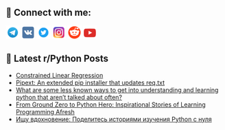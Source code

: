 ## 🔎 Connect with me:
[<img src="https://github.com/bullbesh/bullbesh/blob/main/images/Telegram.png" width="32" height="32" />](https://t.me/bullbesh)
[<img src="https://github.com/bullbesh/bullbesh/blob/main/images/VK.png" width="32" height="32" />](https://vk.com/bullbesh)
[<img src="https://github.com/bullbesh/bullbesh/blob/main/images/Twitter.png" width="32" height="32" />](https://twitter.com/bullbesh1)
[<img src="https://github.com/bullbesh/bullbesh/blob/main/images/Instagram.png" width="32" height="32" />](https://www.instagram.com/bullbesh)
[<img src="https://github.com/bullbesh/bullbesh/blob/main/images/Reddit.png" width="32" height="32" />](https://www.reddit.com/user/bullbesh)
[<img src="https://github.com/bullbesh/bullbesh/blob/main/images/YouTube.png" width="32" height="32" />](https://www.youtube.com/channel/UCtfjRs6uzgq5mfm8S06WTcg)

## 📕 Latest r/Python Posts
<!-- BLOG-POST-LIST:START -->
- [Constrained Linear Regression](https://www.reddit.com/r/Python/comments/15uuo14/constrained_linear_regression/)
- [Pipext: An extended pip installer that updates req.txt](https://www.reddit.com/r/Python/comments/15uuo08/pipext_an_extended_pip_installer_that_updates/)
- [What are some less known ways to get into understanding and learning python that aren’t talked about often?](https://www.reddit.com/r/Python/comments/15uuajy/what_are_some_less_known_ways_to_get_into/)
- [From Ground Zero to Python Hero: Inspirational Stories of Learning Programming Afresh](https://www.reddit.com/r/Python/comments/15uscqf/from_ground_zero_to_python_hero_inspirational/)
- [Ищу вдохновение: Поделитесь историями изучения Python с нуля](https://www.reddit.com/r/Python/comments/15uryb4/ищу_вдохновение_поделитесь_историями_изучения/)
<!-- BLOG-POST-LIST:END -->
